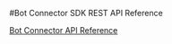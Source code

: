 <!-- 
NavPath: Bot Framework/Bot Connector SDK
LinkLabel: REST API Reference
Url: bot-framework/documentation/bot-connector-api-reference
-->
#Bot Connector SDK REST API Reference

<a href="https://dev.projectoxford.ai/docs/services/56c5a26b778daf2730810dec" target="_blank">Bot Connector API Reference</a>

